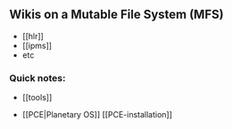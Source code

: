 ## Wikis on a Mutable File System (MFS)

* [[hlr]]
* [[ipms]]
* etc

### Quick notes: 

 * [[tools]]

 * [[PCE|Planetary OS]] [[PCE-installation]]
